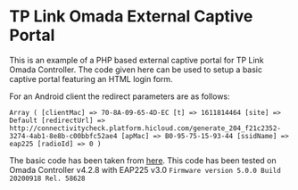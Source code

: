 # TP Link Omada External Captive Portal

This is an example of a PHP based external captive portal for TP Link Omada Controller. The code given here can be used to setup a basic captive portal featuring an HTML login form.

For an Android client the redirect parameters are as follows:

```
Array ( [clientMac] => 70-8A-09-65-4D-EC [t] => 1611814464 [site] => Default [redirectUrl] => http://connectivitycheck.platform.hicloud.com/generate_204_f21c2352-3274-4ab1-8e8b-c00bbfc52ae4 [apMac] => B0-95-75-15-93-44 [ssidName] => eap225 [radioId] => 0 )
```

The basic code has been taken from [here](https://www.tp-link.com/us/support/faq/2907/). This code has been tested on Omada Controller v4.2.8 with EAP225 v3.0 `Firmware version 5.0.0 Build 20200918 Rel. 58628`
